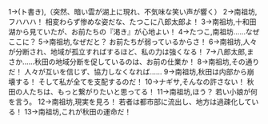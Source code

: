 1→(ト書き),（突然、暗い雲が湖上に現れ、不気味な笑い声が響く）
2→南祖坊,フハハハ！ 相変わらず惨めな姿だな、たつこに八郎太郎よ！
3→南祖坊,十和田湖から見ていたが、お前たちの『渇き』が心地よい！
4→たつこ,南祖坊……なぜここに？
5→南祖坊,なぜだと？ お前たちが弱っているからさ！
6→南祖坊,人々が分断され、地域が孤立すればするほど、私の力は強くなる！
7→八郎太郎,まさか……秋田の地域分断を促しているのは、お前の仕業か！
8→南祖坊,その通りだ！ 人々が互いを信じず、協力しなくなれば……
9→南祖坊,秋田は内部から崩壊する！ そして私が全てを支配するのだ！
10→ナギサ,そんなの許さない！ 秋田の人たちは、もっと繋がりたいと思ってる！
11→南祖坊,ほう？ 若い小娘が何を言う。
12→南祖坊,現実を見ろ！ 若者は都市部に流出し、地方は過疎化している！
13→南祖坊,これが秋田の運命だ！
